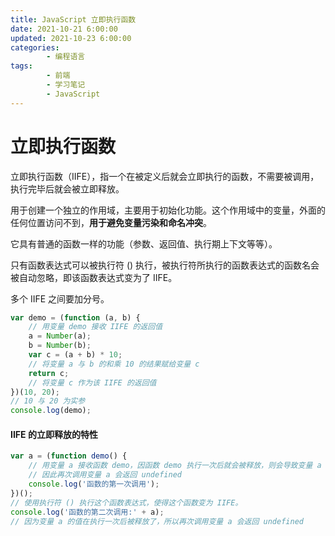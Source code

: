```yaml
---
title: JavaScript 立即执行函数
date: 2021-10-21 6:00:00
updated: 2021-10-23 6:00:00
categories:
        - 编程语言
tags:
        - 前端
        - 学习笔记
        - JavaScript
---
```


# 立即执行函数

立即执行函数（IIFE），指一个在被定义后就会立即执行的函数，不需要被调用，执行完毕后就会被立即释放。

用于创建一个独立的作用域，主要用于初始化功能。这个作用域中的变量，外面的任何位置访问不到，**用于避免变量污染和命名冲突**。

它具有普通的函数一样的功能（参数、返回值、执行期上下文等等）。

只有函数表达式可以被执行符 () 执行，被执行符所执行的函数表达式的函数名会被自动忽略，即该函数表达式变为了 IIFE。

多个 IIFE 之间要加分号。

```JavaScript
var demo = (function (a, b) {
	// 用变量 demo 接收 IIFE 的返回值
	a = Number(a);
	b = Number(b);
	var c = (a + b) * 10;
	// 将变量 a 与 b 的和乘 10 的结果赋给变量 c
	return c;
	// 将变量 c 作为该 IIFE 的返回值
})(10, 20);
// 10 与 20 为实参
console.log(demo);
```

#### IIFE 的立即释放的特性

```JavaScript
var a = (function demo() {
	// 用变量 a 接收函数 demo，因函数 demo 执行一次后就会被释放，则会导致变量 a 的值变为 undefined
	// 因此再次调用变量 a 会返回 undefined
	console.log('函数的第一次调用');
})();
// 使用执行符 () 执行这个函数表达式，使得这个函数变为 IIFE。
console.log('函数的第二次调用:' + a);
// 因为变量 a 的值在执行一次后被释放了，所以再次调用变量 a 会返回 undefined
```
